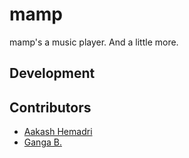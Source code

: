 # mamp
mamp's a music player. And a little more.

## Development

## Contributors
- [Aakash Hemadri]
- [Ganga B.]

[//]: (Comment)

[Aakash Hemadri]: <https://github.com/aakashhemadri>
[Ganga B.]: <https://github.com/ganges10>
